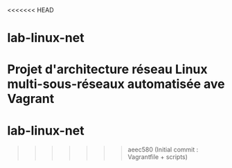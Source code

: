 <<<<<<< HEAD
# lab-linux-net
Projet d'architecture réseau Linux multi-sous-réseaux automatisée ave Vagrant
=======
# lab-linux-net 
>>>>>>> aeec580 (Initial commit : Vagrantfile + scripts)
